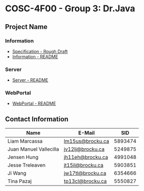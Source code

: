 # COSC-4F00  -  Group 3:  Dr.Java
## Project Name

### Information
  - [Specification - Rough Draft](https://docs.google.com/document/d/1_Ttea0a2wcxuSylJji-r-oEF-sLirkif9crcvvojsXg/edit?fbclid=IwAR1zTzqX2cMkm0sNaFJT_DC6EyD97vERKlqAUhh3xYyUykdpAiD5oGdicjw)
  - [Information - README](https://github.com/Treleaven6/COSC-4F00/tree/master/information#information)

### Server
 - [Server - README](https://github.com/Treleaven6/COSC-4F00/tree/master/server#server)
 
### WebPortal
 - [WebPortal - README](https://github.com/Treleaven6/COSC-4F00/tree/master/webportal#web-portal)

## Contact Information
Name                   | E-Mail             | SID 
---------------------- | ------------------ | ------------------
Liam Marcassa          | lm15us@brocku.ca   | 5893474
Juan Manuel Vallecilla | jv12lj@brocku.ca   | 5249875
Jensen Hung            | jh11eh@brocku.ca   | 4991048
Jesse Treleaven        | jt15il@brocku.ca   | 5903851
Ji Wang                | jw17tl@brocku.ca   | 6354666
Tina Pazaj             | tp13cl@brocku.ca   | 5550827
